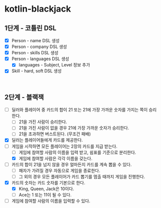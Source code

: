 # kotlin-blackjack

## 1단계 - 코틀린 DSL
- [x] Person - name DSL 생성
- [x] Person - company DSL 생성
- [x] Person - skills DSL 생성
- [x] Person - languages DSL 생성
  - [x] languages - Subject, Level 정보 추가
- [x] Skill - hard, soft DSL 생성

<br>

## 2단계 - 블랙잭
- [ ] 딜러와 플레이어 중 카드의 합이 21 또는 21에 가장 가까운 숫자를 가지는 쪽이 승리한다.
  - [ ] 21을 가진 사람이 승리한다.
  - [ ] 21을 가진 사람이 없을 경우 21에 가장 가까운 숫자가 승리한다.
  - [ ] 21을 초과하면 버스트된다. (무조건 패배)
- [x] 딜러는 플레이어들에게 카드를 제공한다.
- [ ] 게임을 시작하면 모든 플레이어는 2장의 카드를 지급 받는다.
  - [ ] 게임에 참여할 사람의 이름을 입력 받고, 쉼표를 기준으로 분리한다.
  - [x] 게임에 참여할 사람은 각각 이름을 갖는다.
- [ ] 카드의 합이 21을 넘지 않을 경우 얼마든지 카드를 계속 뽑을 수 있다.
  - [ ] 패자가 가려질 경우 자동으로 게임을 종료한다.
  - [ ] 그 외의 경우 모든 플레이어가 카드 뽑기를 멈출 때까지 게임을 진행한다.
- [x] 카드의 숫자는 카드 숫자를 기본으로 한다.
  - [x] King, Queen, Jack은 10이다.
  - [ ] Ace는 1 또는 11이 될 수 있다.
- [ ] 게임에 참여할 사람의 이름을 입력할 수 있다.
